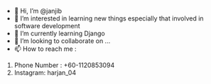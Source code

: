- 👋 Hi, I’m @janjib
- 👀 I’m interested in learning new things especially that involved in software development
- 🌱 I’m currently learning Django
- 💞️ I’m looking to collaborate on ...
- 📫 How to reach me :
1. Phone Number : +60-1120853094
2. Instagram: harjan_04

<!---
janjib/janjib is a ✨ special ✨ repository because its `README.md` (this file) appears on your GitHub profile.
You can click the Preview link to take a look at your changes.
--->
